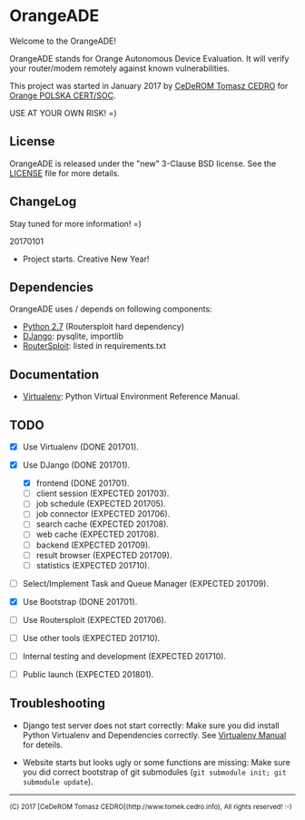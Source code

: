 # OrangeADE

Welcome to the OrangeADE!

OrangeADE stands for Orange Autonomous Device Evaluation. It will verify your router/modem remotely against known vulnerabilities.

This project was started in January 2017 by [CeDeROM Tomasz CEDRO](https://www.tomek.cedro.info) for [Orange POLSKA CERT/SOC](https://cert.orange.pl).

USE AT YOUR OWN RISK! =)

## License

OrangeADE is released under the "new" 3-Clause BSD license. See the [LICENSE](LICENSE) file for more details.

## ChangeLog

Stay tuned for more information! =)

20170101
* Project starts. Creative New Year!

## Dependencies

OrangeADE uses / depends on following components:
* [Python 2.7](http://www.python.org) (Routersploit hard dependency)
* [DJango](https://www.djangoproject.org): pysqlite, importlib  
* [RouterSploit](https://github.com/reverse-shell/routersploit): listed in requirements.txt

## Documentation

* [Virtualenv](doc/virtualenv.md): Python Virtual Environment Reference Manual.

## TODO

- [X] Use Virtualenv (DONE 201701).
- [X] Use DJango (DONE 201701).
  - [X] frontend (DONE 201701).
  - [ ] client session (EXPECTED 201703).
  - [ ] job schedule (EXPECTED 201705).
  - [ ] job connector (EXPECTED 201706).
  - [ ] search cache (EXPECTED 201708).
  - [ ] web cache (EXPECTED 201708).
  - [ ] backend (EXPECTED 201709).
  - [ ] result browser (EXPECTED 201709).
  - [ ] statistics (EXPECTED 201710).
- [ ] Select/Implement Task and Queue Manager (EXPECTED 201709).
- [X] Use Bootstrap (DONE 201701).
- [ ] Use Routersploit (EXPECTED 201706).
- [ ] Use other tools (EXPECTED 201710).
- [ ] Internal testing and development (EXPECTED 201710).
- [ ] Public launch (EXPECTED 201801).


## Troubleshooting

* Django test server does not start correctly: Make sure you did install Python Virtualenv and Dependencies correctly. See [Virtualenv Manual](doc/virtualenv.md) for deteils.
  
* Website starts but looks ugly or some functions are missing: Make sure you did correct bootstrap of git submodules (`git submodule init; git submodule update`).

<hr/>
<sup>(C) 2017 [CeDeROM Tomasz CEDRO](http://www.tomek.cedro.info), All rights reserved! :-)</sup>
